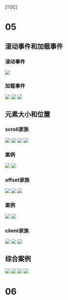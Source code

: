 [TOC]
# 05
## 滚动事件和加载事件
### 滚动事件
![](2022-09-22-17-03-42.png)
### 加载事件
![](2022-09-22-17-03-50.png)
![](2022-09-22-17-03-59.png)
![](2022-09-22-17-04-07.png)
## 元素大小和位置
### scroll家族
![](2022-09-22-17-04-17.png)
![](2022-09-22-17-04-25.png)
![](2022-09-22-17-04-33.png)
![](2022-09-22-17-04-40.png)
### 案例
![](2022-09-22-15-46-15.png)
![](2022-09-22-15-47-34.png)
### offset家族
![](2022-09-22-17-13-51.png)
![](2022-09-22-17-14-00.png)
![](2022-09-22-17-14-06.png)
### 案例
![](2022-09-22-17-14-19.png)
![](2022-09-22-17-14-26.png)
### client家族
![](2022-09-22-17-14-34.png)
![](2022-09-22-17-14-40.png)
![](2022-09-22-17-14-46.png)
## 综合案例
![](2022-09-22-17-14-54.png)
![](2022-09-22-17-15-01.png)
![](2022-09-22-17-15-08.png)
![](2022-09-22-17-15-15.png)
# 06
##
##
##